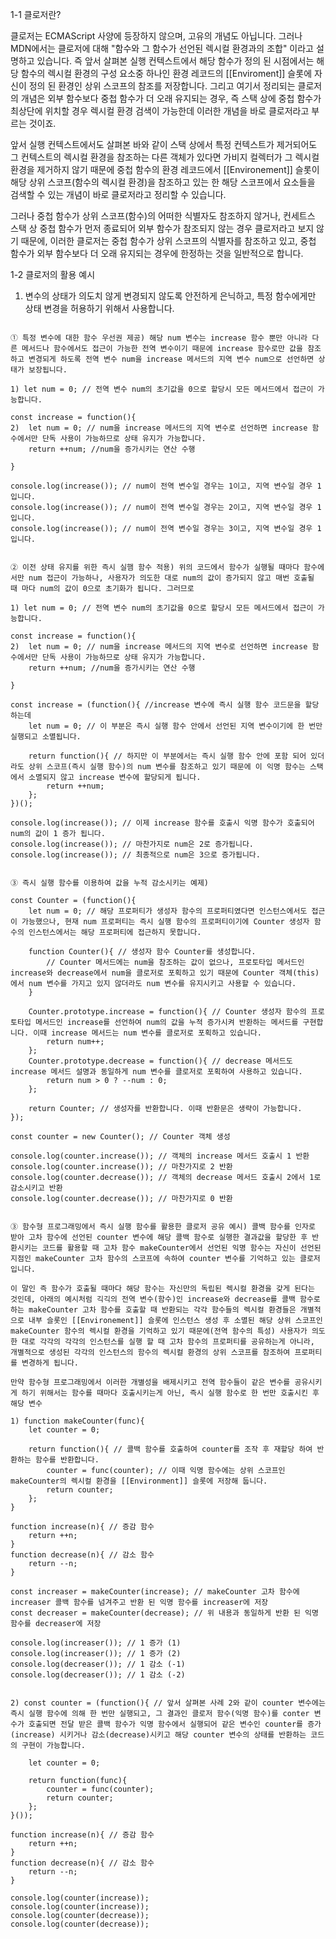 1-1 클로저란?

클로저는 ECMAScript 사양에 등장하지 않으며, 고유의 개념도 아닙니다. 그러나 MDN에서는 클로저에 대해 "함수와 그 함수가 선언된 렉시컬 환경과의 조합" 이라고 설명하고 있습니다. 즉 앞서 살펴본 실행 컨텍스트에서 해당 함수가 정의 된 시점에서는 해당 함수의 렉시컬 환경의 구성 요소중 하나인 환경 레코드의 [[Enviroment]] 슬롯에 자신이 정의 된 환경인 상위 스코프의 참조를 저장합니다. 그리고 여기서 정리되는 클로저의 개념은 외부 함수보다 중첩 함수가 더 오래 유지되는 경우, 즉 스택 상에 중첩 함수가 최상단에 위치할 경우 렉시컬 환경 검색이 가능한데 이러한 개념을 바로 클로저라고 부르는 것이죠.

앞서 실행 컨텍스트에서도 살펴본 바와 같이 스택 상에서 특정 컨텍스트가 제거되어도 그 컨텍스트의 렉시컬 환경을 참조하는 다른 객체가 있다면 가비지 컬렉터가 그 렉시컬 환경을 제거하지 않기 때문에 중첩 함수의 환경 레코드에서 [[Environement]] 슬롯이 해당 상위 스코프(함수의 렉시컬 환경)을 참조하고 있는 한 해당 스코프에서 요소들을 검색할 수 있는 개념이 바로 클로저라고 정리할 수 있습니다.

그러나 중첩 함수가 상위 스코프(함수)의 어떠한 식별자도 참조하지 않거나, 컨세트스 스택 상 중첩 함수가 먼저 종료되어 외부 함수가 참조되지 않는 경우 클로저라고 보지 않기 때문에, 이러한 클로저는 중첩 함수가 상위 스코프의 식별자를 참조하고 있고, 중첩 함수가 외부 함수보다 더 오래 유지되는 경우에 한정하는 것을 일반적으로 합니다.

1-2 클로저의 활용 예시

1. 변수의 상태가 의도치 않게 변경되지 않도록 안전하게 은닉하고, 특정 함수에게만 상태 변경을 허용하기 위해서 사용합니다.

```

① 특정 변수에 대한 함수 우선권 제공) 해당 num 변수는 increase 함수 뿐만 아니라 다른 메서드나 함수에서도 접근이 가능한 전역 변수이기 때문에 increase 함수로만 값을 참조하고 변경되게 하도록 전역 변수 num을 increase 메서드의 지역 변수 num으로 선언하면 상태가 보장됩니다.

1) let num = 0; // 전역 변수 num의 초기값을 0으로 할당시 모든 메서드에서 접근이 가능합니다.

const increase = function(){
2)  let num = 0; // num을 increase 메서드의 지역 변수로 선언하면 increase 함수에서만 단독 사용이 가능하므로 상태 유지가 가능합니다.
    return ++num; //num을 증가시키는 연산 수행

}

console.log(increase()); // num이 전역 변수일 경우는 1이고, 지역 변수일 경우 1입니다.
console.log(increase()); // num이 전역 변수일 경우는 2이고, 지역 변수일 경우 1입니다.
console.log(increase()); // num이 전역 변수일 경우는 3이고, 지역 변수일 경우 1입니다.


② 이전 상태 유지를 위한 즉시 실햄 함수 적용) 위의 코드에서 함수가 실행될 때마다 함수에서만 num 접근이 가능하나, 사용자가 의도한 대로 num의 값이 증가되지 않고 매번 호출될 때 마다 num의 값이 0으로 초기화가 됩니다. 그러므로 

1) let num = 0; // 전역 변수 num의 초기값을 0으로 할당시 모든 메서드에서 접근이 가능합니다.

const increase = function(){
2)  let num = 0; // num을 increase 메서드의 지역 변수로 선언하면 increase 함수에서만 단독 사용이 가능하므로 상태 유지가 가능합니다.
    return ++num; //num을 증가시키는 연산 수행

}

const increase = (function(){ //increase 변수에 즉시 실행 함수 코드문을 할당하는데
    let num = 0; // 이 부분은 즉시 실행 함수 안에서 선언된 지역 변수이기에 한 번만 실행되고 소멸됩니다.
    
    return function(){ // 하지만 이 부분에서는 즉시 실행 함수 안에 포함 되어 있더라도 상위 스코프(즉시 실행 함수)의 num 변수를 참조하고 있기 때문에 이 익명 함수는 스택에서 소멸되지 않고 increase 변수에 할당되게 됩니다.
        return ++num;
    };
})();

console.log(increase()); // 이제 increase 함수를 호출시 익명 함수가 호출되어 num의 값이 1 증가 됩니다.
console.log(increase()); // 마찬가지로 num은 2로 증가됩니다.
console.log(increase()); // 최종적으로 num은 3으로 증가됩니다.


③ 즉시 실행 함수를 이용하여 값을 누적 감소시키는 예제)

const Counter = (function(){
    let num = 0; // 해당 프로퍼티가 생성자 함수의 프로퍼티였다면 인스턴스에서도 접근이 가능했으나, 현재 num 프로퍼티는 즉시 실행 함수의 프로퍼티이기에 Counter 생성자 함수의 인스턴스에서는 해당 프로퍼티에 접근하지 못합니다.

    function Counter(){ // 생성자 함수 Counter를 생성합니다.
        // Counter 메서드에는 num을 참조하는 값이 없으나, 프로토타입 메서드인 increase와 decrease에서 num을 클로저로 포획하고 있기 때문에 Counter 객체(this) 에서 num 변수를 가지고 있지 않더라도 num 변수를 유지시키고 사용할 수 있습니다.
    }

    Counter.prototype.increase = function(){ // Counter 생성자 함수의 프로토타입 메서드인 increase를 선언하여 num의 값을 누적 증가시켜 반환하는 메서드를 구현합니다. 이때 increase 메서드는 num 변수를 클로저로 포획하고 있습니다.
        return num++;
    };
    Counter.prototype.decrease = function(){ // decrease 메서드도 increase 메서드 설명과 동일하게 num 변수를 클로저로 포획하여 사용하고 있습니다.
        return num > 0 ? --num : 0;
    };

    return Counter; // 생성자를 반환합니다. 이때 반환문은 생략이 가능합니다.
});

const counter = new Counter(); // Counter 객체 생성

console.log(counter.increase()); // 객체의 increase 메서드 호출시 1 반환
console.log(counter.increase()); // 마찬가지로 2 반환
console.log(counter.decrease()); // 객체의 decrease 메서드 호출시 2에서 1로 감소시키고 반환
console.log(counter.decrease()); // 마찬가지로 0 반환


③ 함수형 프로그래밍에서 즉시 실행 함수를 활용한 클로저 공유 예시) 콜백 함수를 인자로 받아 고차 함수에 선언된 counter 변수에 해당 콜백 함수로 실행한 결과값을 할당한 후 반환시키는 코드를 활용할 때 고차 함수 makeCounter에서 선언된 익명 함수는 자신이 선언된 지점인 makeCounter 고차 함수의 스코프에 속하여 counter 변수를 기억하고 있는 클로저 입니다. 

이 말인 즉 함수가 호출될 때마다 해당 함수는 자신만의 독립된 렉시컬 환경을 갖게 된다는 것인데, 아래의 예시처럼 긱긱의 전역 변수(함수)인 increase와 decrease를 콜백 함수로 하는 makeCounter 고차 함수를 호출할 때 반환되는 각각 함수들의 렉시컬 환경들은 개별적으로 내부 슬롯인 [[Environement]] 슬롯에 인스턴스 생성 후 소멸된 해당 상위 스코프인 makeCounter 함수의 렉시컬 환경을 기억하고 있기 때문에(전역 함수의 특성) 사용자가 의도한 대로 각각의 각각의 인스턴스를 실행 할 때 고차 함수의 프로퍼티를 공유하는게 아니라, 개별적으로 생성된 각각의 인스턴스의 함수의 렉시컬 환경의 상위 스코프를 참조하여 프로퍼티를 변경하게 됩니다. 

만약 함수형 프로그래밍에서 이러한 개별성을 배제시키고 전역 함수들이 같은 변수를 공유시키게 하기 위해서는 함수를 때마다 호출시키는게 아닌, 즉시 실행 함수로 한 번만 호출시킨 후 해당 변수

1) function makeCounter(func){
    let counter = 0; 
    
    return function(){ // 콜백 함수를 호출하여 counter를 조작 후 재할당 하여 반환하는 함수를 반환합니다.
        counter = func(counter); // 이때 익명 함수에는 상위 스코프인 makeCounter의 렉시컬 환경을 [[Environment]] 슬롯에 저장해 둡니다.
        return counter;
    };
}

function increase(n){ // 증감 함수
    return ++n;
}
function decrease(n){ // 감소 함수
    return --n;
}

const increaser = makeCounter(increase); // makeCounter 고차 함수에 increaser 콜백 함수를 넘겨주고 반환 된 익명 함수를 increaser에 저장
const decreaser = makeCounter(decrease); // 위 내용과 동일하게 반환 된 익명 함수를 decreaser에 저장

console.log(increaser()); // 1 증가 (1)
console.log(increaser()); // 1 증가 (2)
console.log(decreaser()); // 1 감소 (-1)
console.log(decreaser()); // 1 감소 (-2)


2) const counter = (function(){ // 앞서 살펴본 사례 2와 같이 counter 변수에는 즉시 실행 함수에 의해 한 번만 실행되고, 그 결과인 클로저 함수(익명 함수)를 conter 변수가 호출되면 전달 받은 콜백 함수가 익명 함수에서 실행되어 같은 변수인 counter를 증가(increase) 시키거나 감소(decrease)시키고 해당 counter 변수의 상태를 반환하는 코드의 구현이 가능합니다. 

    let counter = 0; 
    
    return function(func){ 
        counter = func(counter); 
        return counter;
    };
}());

function increase(n){ // 증감 함수
    return ++n;
}
function decrease(n){ // 감소 함수
    return --n;
}

console.log(counter(increase));
console.log(counter(increase));
console.log(counter(decrease));
console.log(counter(decrease));

``` 